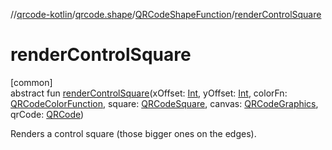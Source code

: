 //[qrcode-kotlin](../../../index.md)/[qrcode.shape](../index.md)/[QRCodeShapeFunction](index.md)/[renderControlSquare](render-control-square.md)

# renderControlSquare

[common]\
abstract fun [renderControlSquare](render-control-square.md)(xOffset: [Int](https://kotlinlang.org/api/latest/jvm/stdlib/kotlin/-int/index.html), yOffset: [Int](https://kotlinlang.org/api/latest/jvm/stdlib/kotlin/-int/index.html), colorFn: [QRCodeColorFunction](../../qrcode.color/-q-r-code-color-function/index.md), square: [QRCodeSquare](../../qrcode.internals/-q-r-code-square/index.md), canvas: [QRCodeGraphics](../../qrcode.render/-q-r-code-graphics/index.md), qrCode: [QRCode](../../qrcode/-q-r-code/index.md))

Renders a control square (those bigger ones on the edges).
